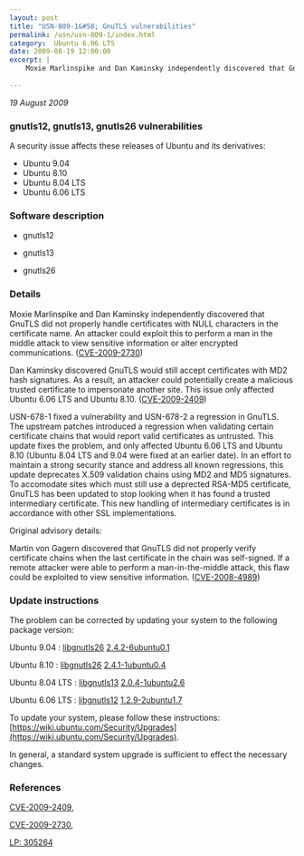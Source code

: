 ```yaml
---
layout: post
title: "USN-809-1&#58; GnuTLS vulnerabilities"
permalink: /usn/usn-809-1/index.html
category:  Ubuntu 6.06 LTS
date: 2009-08-19 12:00:00
excerpt: |
    Moxie Marlinspike and Dan Kaminsky independently discovered that GnuTLS did not properly handle certificates with NULL characters in the certificate name. An attacker could exploit this to perform a man in the middle attack to view sensitive information or alter encrypted communications. ([CVE-2009-2730](http://people.ubuntu.com/~ubuntu-security/cve/CVE-2009-2730))
    
--- 
```

 
 

*19 August 2009*

### gnutls12, gnutls13, gnutls26 vulnerabilities

A security issue affects these releases of Ubuntu and its derivatives:

* Ubuntu 9.04
* Ubuntu 8.10
* Ubuntu 8.04 LTS
* Ubuntu 6.06 LTS

### Software description

* gnutls12 

* gnutls13 

* gnutls26 

### Details

Moxie Marlinspike and Dan Kaminsky independently discovered that GnuTLS did not properly handle certificates with NULL characters in the certificate name. An attacker could exploit this to perform a man in the middle attack to view sensitive information or alter encrypted communications. ([CVE-2009-2730](http://people.ubuntu.com/~ubuntu-security/cve/CVE-2009-2730))

Dan Kaminsky discovered GnuTLS would still accept certificates with MD2 hash signatures. As a result, an attacker could potentially create a malicious trusted certificate to impersonate another site. This issue only affected Ubuntu 6.06 LTS and Ubuntu 8.10. ([CVE-2009-2409](http://people.ubuntu.com/~ubuntu-security/cve/CVE-2009-2409))

USN-678-1 fixed a vulnerability and USN-678-2 a regression in GnuTLS. The upstream patches introduced a regression when validating certain certificate chains that would report valid certificates as untrusted. This update fixes the problem, and only affected Ubuntu 6.06 LTS and Ubuntu 8.10 (Ubuntu 8.04 LTS and 9.04 were fixed at an earlier date). In an effort to maintain a strong security stance and address all known regressions, this update deprecates X.509 validation chains using MD2 and MD5 signatures. To accomodate sites which must still use a deprected RSA-MD5 certificate, GnuTLS has been updated to stop looking when it has found a trusted intermediary certificate. This new handling of intermediary certificates is in accordance with other SSL implementations.

Original advisory details:

 Martin von Gagern discovered that GnuTLS did not properly verify certificate chains when the last certificate in the chain was self-signed. If a remote attacker were able to perform a man-in-the-middle attack, this flaw could be exploited to view sensitive information. ([CVE-2008-4989](http://people.ubuntu.com/~ubuntu-security/cve/CVE-2008-4989)) 

### Update instructions

The problem can be corrected by updating your system to the following package version:

Ubuntu 9.04
 : [libgnutls26](https://launchpad.net/ubuntu/+source/gnutls26) <span> [2.4.2-6ubuntu0.1](https://launchpad.net/ubuntu/+source/gnutls26/2.4.2-6ubuntu0.1) </span> 

Ubuntu 8.10
 : [libgnutls26](https://launchpad.net/ubuntu/+source/gnutls26) <span> [2.4.1-1ubuntu0.4](https://launchpad.net/ubuntu/+source/gnutls26/2.4.1-1ubuntu0.4) </span> 

Ubuntu 8.04 LTS
 : [libgnutls13](https://launchpad.net/ubuntu/+source/gnutls13) <span> [2.0.4-1ubuntu2.6](https://launchpad.net/ubuntu/+source/gnutls13/2.0.4-1ubuntu2.6) </span> 

Ubuntu 6.06 LTS
 : [libgnutls12](https://launchpad.net/ubuntu/+source/gnutls12) <span> [1.2.9-2ubuntu1.7](https://launchpad.net/ubuntu/+source/gnutls12/1.2.9-2ubuntu1.7) </span> 

To update your system, please follow these instructions: [https://wiki.ubuntu.com/Security/Upgrades](https://wiki.ubuntu.com/Security/Upgrades).

In general, a standard system upgrade is sufficient to effect the necessary changes. 

### References

 
 [CVE-2009-2409](http://people.ubuntu.com/~ubuntu-security/cve/CVE-2009-2409), 

 [CVE-2009-2730](http://people.ubuntu.com/~ubuntu-security/cve/CVE-2009-2730), 

 [LP: 305264](https://launchpad.net/bugs/305264)
 

